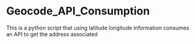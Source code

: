 # Geocode_API_Consumption
This is a python script that using latitude longitude information consumes an API to get the address associated
